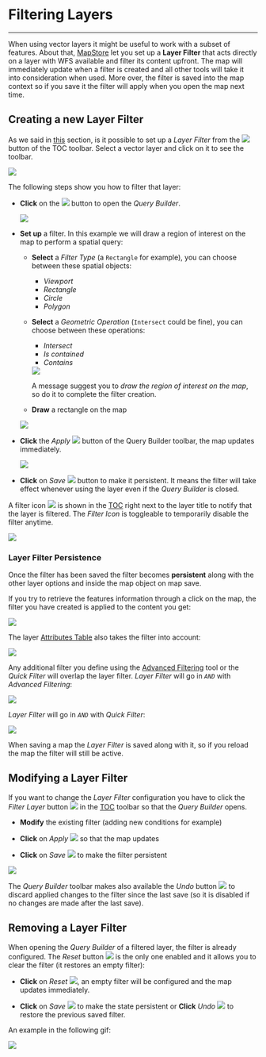 # Filtering Layers
******************

When using vector layers it might be useful to work with a subset of features.
About that, [MapStore](https://mapstore.geo-solutions.it/mapstore/#/) let you set up a **Layer Filter** that acts directly on a layer with WFS available and filter its content upfront.
The map will immediately update when a filter is created and all other tools will take it into consideration when used. More over, the filter is saved into the map context so if you save it the filter will apply when you open the map next time.

Creating a new Layer Filter
---------------------------

As we said  in [this](toc.md#managing-layers) section, is it possible to set up a *Layer Filter* from the <img src="../img/button/filter-layer.jpg" class="ms-docbutton"/> button of the TOC toolbar. Select a vector layer and click on it to see the toolbar.

<img src="../img/filtering-layers/filter_layer_button.jpg" class="ms-docimage"  style="max-width:500px;"/>

The following steps show you how to filter that layer:

* **Click** on the <img src="../img/button/filter-layer.jpg" class="ms-docbutton"/> button to open the *Query Builder*.

    <img src="../img/filtering-layers/query_builder.jpg" class="ms-docimage"  style="max-width:500px;"/>

* **Set up** a filter. In this example we will draw a region of interest on the map to perform a spatial query:

    * **Select** a *Filter Type* (a `Rectangle` for example), you can choose between these spatial objects:

        * *Viewport*
        * *Rectangle*
        * *Circle*
        * *Polygon*

    * **Select** a *Geometric Operation* (`Intersect` could be fine), you can choose between these operations:

        * *Intersect*
        * *Is contained*
        * *Contains*

        <img src="../img/filtering-layers/filter_set_up.jpg" class="ms-docimage"  style="max-width:500px;"/>

        A message suggest you to *draw the region of interest on the map*, so do it to complete the filter creation.

    * **Draw** a rectangle on the map

    <img src="../img/filtering-layers/rectangle_filter.jpg" class="ms-docimage"/>

* **Click** the *Apply* <img src="../img/button/apply_button.jpg" class="ms-docbutton"/> button of the Query Builder toolbar, the map updates immediately.

    <img src="../img/filtering-layers/applied_filter.jpg" class="ms-docimage"/>

* **Click** on *Save* <img src="../img/button/save_button.jpg" class="ms-docbutton"/> button to make it persistent. It means the filter will take effect whenever using the layer even if the *Query Builder* is closed.

A filter icon <img src="../img/button/filter-layer.jpg" class="ms-docbutton"/> is shown in the [TOC](toc.md) right next to the layer title to notify that the layer is filtered. The *Filter Icon* is toggleable to temporarily disable the filter anytime.

<img src="../img/filtering-layers/enable_layer_filter.gif" class="ms-docimage" style="max-width:700px;"/>

### Layer Filter Persistence

Once the filter has been saved the filter becomes **persistent** along with the other layer options and inside the map object on map save.

If you try to retrieve the features information through a click on the map, the filter you have created is applied to the content you get:

<img src="../img/filtering-layers/get_filtered_features_info.gif" class="ms-docimage" style="max-width:700px;"/>

The layer [Attributes Table](attributes-table.md) also takes the filter into account:

<img src="../img/filtering-layers/filtered_features_grid.jpg" class="ms-docimage"/>

Any additional filter you define using the [Advanced Filtering](attributes-table.md#advanced-filtering) tool or the *Quick Filter* will overlap the layer filter.
*Layer Filter* will go in *`AND`* with *Advanced Filtering*:

<img src="../img/filtering-layers/filtered_advanced_filtering.gif" class="ms-docimage" style="max-width:700px;"/>

*Layer Filter* will go in *`AND`* with *Quick Filter*:

<img src="../img/filtering-layers/filtered_quick_filter.gif" class="ms-docimage"  style="max-width:700px;"/>

When saving a map the *Layer Filter* is saved along with it, so if you reload the map the filter will still be active.

Modifying a Layer Filter
------------------------

If you want to change the *Layer Filter* configuration you have to click the *Filter Layer* button <img src="../img/button/filter-layer.jpg" class="ms-docbutton"/> in the [TOC](toc.md) toolbar so that the *Query Builder* opens.

* **Modify** the existing filter (adding new conditions for example)

* **Click** on *Apply* <img src="../img/button/apply_button.jpg" class="ms-docbutton"/> so that the map updates

* **Click** on *Save* <img src="../img/button/save_button.jpg" class="ms-docbutton"/> to make the filter persistent

<img src="../img/filtering-layers/modify_layer_filter.gif" class="ms-docimage"  style="max-width:700px;"/>

The *Query Builder* toolbar makes also available the *Undo* button <img src="../img/button/undo_button.jpg" class="ms-docbutton"/> to discard applied changes to the filter since the last save (so it is disabled if no changes are made after the last save).

Removing a Layer Filter
-----------------------

When opening the *Query Builder* of a filtered layer, the filter is already configured.
The *Reset* button <img src="../img/button/reset_button.jpg" class="ms-docbutton"/> is the only one enabled and it allows you to clear the filter (it restores an empty filter):

* **Click** on *Reset* <img src="../img/button/reset_button.jpg" class="ms-docbutton"/>, an empty filter will be configured and the map updates immediately.

* **Click** on *Save* <img src="../img/button/save_button.jpg" class="ms-docbutton"/> to make the state persistent or **Click** *Undo* <img src="../img/button/undo_button.jpg" class="ms-docbutton"/> to restore the previous saved filter.

An example in the following gif:

<img src="../img/filtering-layers/remove_layer_filter.gif" class="ms-docimage"  style="max-width:700px;"/>

